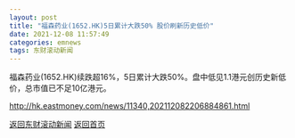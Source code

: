 ```yaml
---
layout: post
title: "福森药业(1652.HK)5日累计大跌50% 股价刷新历史低价"
date: 2021-12-08 11:57:49
categories: emnews
tags: 东财滚动新闻
---
```


福森药业(1652.HK)续跌超16%，5日累计大跌50%。盘中低见1.1港元创历史新低价，总市值已不足10亿港元。

<http://hk.eastmoney.com/news/11340,202112082206884861.html>

[返回东财滚动新闻](./emnews/)
[返回首页](./)